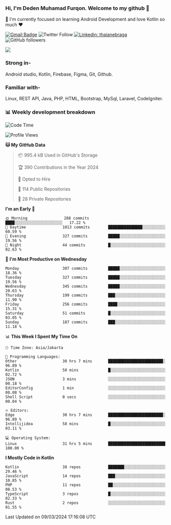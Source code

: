 ### Hi, I'm Deden Muhamad Furqon. Welcome to my github 👋

<!--
**furqoncreative/furqoncreative** is a ✨ _special_ ✨ repository because its `README.md` (this file) appears on your GitHub profile.

Here are some ideas to get you started:

- 🔭 I’m currently working on ...
- 👯 I’m looking to collaborate on ...
- 🤔 I’m looking for help with ...
- 💬 Ask me about ...
- 📫 How to reach me: ...
- 😄 Pronouns: ...
- ⚡ Fun fact: ...
-->

  🌱 I'm currently focused on learning Android Development and love Kotlin so much ❤ 

[![Gmail Badge](https://img.shields.io/badge/-furqoncreative24@gmail.com-c14438?style=flat-square&logo=Gmail&logoColor=white&link=mailto:furqoncreative24@gmail.com)](mailto:furqoncreative24@gmail.com)
![Twitter Follow](https://img.shields.io/twitter/follow/furqoncreative?label=Follow)
[![Linkedin: thaianebraga](https://img.shields.io/badge/-Deden_Muhamad_Furqon-blue?style=flat-square&logo=Linkedin&logoColor=white&link=https://www.linkedin.com/in/anmol-p-singh/)](https://www.linkedin.com/in/furqoncreative/)
![GitHub followers](https://img.shields.io/github/followers/furqoncreative?label=Follow&style=social)

<img src="https://github-readme-stats.sera5-dev.vercel.app/api?username=furqoncreative&hide=stars&show_icons=true&count_private=true&include_all_commits=true&title_color=#008080&icon_color=#008080&hide_border=true" width="">

### Strong in-

Android studio, Kotlin, Firebase, Figma, Git, Github.

### Familiar with-
Linux, REST API, Java, PHP, HTML, Bootstrap, MySql, Laravel, CodeIgniter.

### 📊 Weekly development breakdown

<!--START_SECTION:waka-->
![Code Time](http://img.shields.io/badge/Code%20Time-2%2C003%20hrs%2046%20mins-blue)

![Profile Views](http://img.shields.io/badge/Profile%20Views-0-blue)

**🐱 My GitHub Data** 

> 📦 995.4 kB Used in GitHub's Storage 
 > 
> 🏆 390 Contributions in the Year 2024
 > 
> 💼 Opted to Hire
 > 
> 📜 114 Public Repositories 
 > 
> 🔑 28 Private Repositories 
 > 
**I'm an Early 🐤** 

```text
🌞 Morning                288 commits         ████░░░░░░░░░░░░░░░░░░░░░   17.22 % 
🌆 Daytime                1013 commits        ███████████████░░░░░░░░░░   60.59 % 
🌃 Evening                327 commits         █████░░░░░░░░░░░░░░░░░░░░   19.56 % 
🌙 Night                  44 commits          █░░░░░░░░░░░░░░░░░░░░░░░░   02.63 % 
```
📅 **I'm Most Productive on Wednesday** 

```text
Monday                   307 commits         █████░░░░░░░░░░░░░░░░░░░░   18.36 % 
Tuesday                  327 commits         █████░░░░░░░░░░░░░░░░░░░░   19.56 % 
Wednesday                345 commits         █████░░░░░░░░░░░░░░░░░░░░   20.63 % 
Thursday                 199 commits         ███░░░░░░░░░░░░░░░░░░░░░░   11.90 % 
Friday                   256 commits         ████░░░░░░░░░░░░░░░░░░░░░   15.31 % 
Saturday                 51 commits          █░░░░░░░░░░░░░░░░░░░░░░░░   03.05 % 
Sunday                   187 commits         ███░░░░░░░░░░░░░░░░░░░░░░   11.18 % 
```


📊 **This Week I Spent My Time On** 

```text
🕑︎ Time Zone: Asia/Jakarta

💬 Programming Languages: 
Other                    30 hrs 7 mins       ████████████████████████░   96.89 % 
Kotlin                   50 mins             █░░░░░░░░░░░░░░░░░░░░░░░░   02.72 % 
JSON                     3 mins              ░░░░░░░░░░░░░░░░░░░░░░░░░   00.18 % 
EditorConfig             1 min               ░░░░░░░░░░░░░░░░░░░░░░░░░   00.08 % 
Shell Script             0 secs              ░░░░░░░░░░░░░░░░░░░░░░░░░   00.04 % 

🔥 Editors: 
Edge                     30 hrs 7 mins       ████████████████████████░   96.89 % 
Intellijidea             58 mins             █░░░░░░░░░░░░░░░░░░░░░░░░   03.11 % 

💻 Operating System: 
Linux                    31 hrs 5 mins       █████████████████████████   100.00 % 
```

**I Mostly Code in Kotlin** 

```text
Kotlin                   38 repos            ███████░░░░░░░░░░░░░░░░░░   29.46 % 
JavaScript               14 repos            ███░░░░░░░░░░░░░░░░░░░░░░   10.85 % 
PHP                      11 repos            ██░░░░░░░░░░░░░░░░░░░░░░░   08.53 % 
TypeScript               3 repos             █░░░░░░░░░░░░░░░░░░░░░░░░   02.33 % 
Rust                     2 repos             ░░░░░░░░░░░░░░░░░░░░░░░░░   01.55 % 
```




 Last Updated on 09/03/2024 17:16:08 UTC
<!--END_SECTION:waka-->
